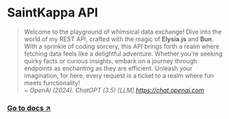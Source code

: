 # SaintKappa API

> Welcome to the playground of whimsical data exchange! Dive into the world of my REST API, crafted with the magic of **Elysia.js** and **Bun**. With a sprinkle of coding sorcery, this API brings forth a realm where fetching data feels like a delightful adventure. Whether you're seeking quirky facts or curious insights, embark on a journey through endpoints as enchanting as they are efficient. Unleash your imagination, for here, every request is a ticket to a realm where fun meets functionality!<br>*~ OpenAI (2024). ChatGPT (3.5) [LLM] https://chat.openai.com*

### [Go to docs ↗](https://api.saintkappa.dev/docs)
